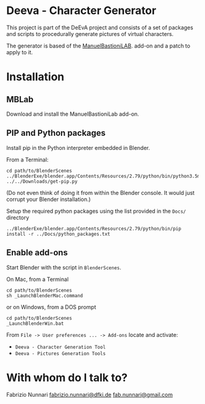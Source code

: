 # Deeva - Character Generator #

This project is part of the DeEvA project and consists of a set of packages
and scripts to procedurally generate pictures of virtual characters.

The generator is based of the [ManuelBastioniLAB](http://www.manuelbastioni.com/).
 add-on and a patch to apply to it.


# Installation

## MBLab

Download and install the ManuelBastioniLab add-on.

## PIP and Python packages

Install pip in the Python interpreter embedded in Blender.

From a Terminal:
```
cd path/to/BlenderScenes
../BlenderExe/blender.app/Contents/Resources/2.79/python/bin/python3.5m ../../Downloads/get-pip.py
```

(Do not even think of doing it from within the Blender console. It would just corrupt your Blender installation.)

Setup the required python packages using the list provided in the `Docs/` directory
```
../BlenderExe/blender.app/Contents/Resources/2.79/python/bin/pip install -r ../Docs/python_packages.txt
```

## Enable add-ons

Start Blender with the script in `BlenderScenes`.

On Mac, from a Terminal
```
cd path/to/BlenderScenes
sh _LaunchBlenderMac.command
```

or on Windows, from a DOS prompt

```
cd path/to/BlenderScenes
_LaunchBlenderWin.bat
```

From `File -> User preferences ... -> Add-ons`
locate and activate:
* `Deeva - Character Generation Tool`
* `Deeva - Pictures Generation Tools`

# With whom do I talk to? #

Fabrizio Nunnari
<fabrizio.nunnari@dfki.de>
<fab.nunnari@gmail.com>
